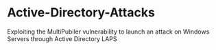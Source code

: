 # Active-Directory-Attacks
Exploiting the MultiPubiler vulnerability to launch an attack on Windows Servers through Active Directory LAPS
